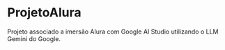 # ProjetoAlura
Projeto associado a imersão Alura com Google AI Studio utilizando o LLM Gemini do Google.
